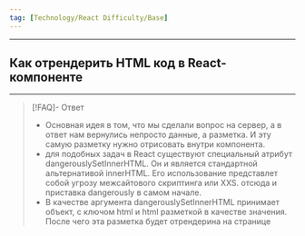 ```yaml
---
tag: [Technology/React Difficulty/Base]
---
```

----
## Как отрендерить HTML код в React-компоненте
----
> [!FAQ]- Ответ
> - Основная идея в том, что мы сделали вопрос на сервер, а в ответ нам вернулись непросто данные, а разметка. И эту самую разметку нужно отрисовать внутри компонента.
> - для подобных задач в React существуют специальный атрибут dangerouslySetInnerHTML. Он и является стандартной альтернативой innerHTML. Его использование представлет собой угрозу межсайтового скриптинга или XXS. отсюда и приставка dangerously в самом начале.
> - В качестве аргумента dangerouslySetInnerHTML принимает объект,  с ключом html и html разметкой в качестве значения. После чего эта разметка будет отрендерина на странице